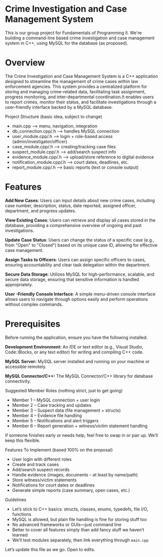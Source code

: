 # Crime Investigation and Case Management System


This is our group project for Fundamentals of Programming II. We're building a command-line based crime investigation and case management system in C++, using MySQL for the database (as proposed). 

# Overview

The Crime Investigation and Case Management System is a C++ application designed to streamline the management of crime cases within law enforcement agencies. This system provides a centralized platform for storing and managing crime-related data, facilitating task assignment, progress monitoring, and inter-departmental coordination.It enables users to report crimes, monitor their status, and facilitate investigations through a user-friendly interface backed by a MySQL database.




Project Structure (basic idea, subject to change)

- main.cpp               --> menu, navigation, integration
- db_connection.cpp/.h   --> handles MySQL connection
- user_module.cpp/.h     --> login + role-based access (admin/investigator/officer)
- case_module.cpp/.h     --> creating/tracking case files
- suspect_module.cpp/.h  --> add/search suspect info
- evidence_module.cpp/.h --> upload/store reference to digital evidence
- notification_module.cpp/.h --> court dates, deadlines, etc.
- report_module.cpp/.h   --> basic reports (text or console output)


# Features
**Add New Cases**: Users can input details about new crime cases, including case number, description, status, date reported, assigned officer, department, and progress updates.

**View Existing Cases**: Users can retrieve and display all cases stored in the database, providing a comprehensive overview of ongoing and past investigations.

**Update Case Status**: Users can change the status of a specific case (e.g., from "Open" to "Closed") based on its unique case ID, allowing for effective case management.

**Assign Tasks to Officers**: Users can assign specific officers to cases, ensuring accountability and clear task delegation within the department.

**Secure Data Storage**: Utilizes MySQL for high-performance, scalable, and secure data storage, ensuring that sensitive information is handled appropriately.

**User -Friendly Console Interface**: A simple menu-driven console interface allows users to navigate through options easily and perform operations without complex commands.

# Prerequisites

Before running the application, ensure you have the following installed:

**Development Environment:** An IDE or text editor (e.g., Visual Studio, Code::Blocks, or any text editor) for writing and compiling C++ code.

**MySQL Server:** MySQL server installed and running on your machine or accessible remotely.

**MySQL Connector/C++:** The MySQL Connector/C++ library for database connectivity.



Suggested Member Roles (nothing strict, just to get going)

- Member 1 – MySQL connection + user login
- Member 2 – Case tracking and updates
- Member 3 – Suspect data (file management + structs)
- Member 4 – Evidence file handling
- Member 5 – Notifications and alert triggers
- Member 6 – Report generation + witness/victim statement handling

If someone finishes early or needs help, feel free to swap in or pair up. We’ll keep this flexible.



Features To Implement (based 100% on the proposal)

- User login with different roles
- Create and track cases
- Add/search suspect records
- Handle evidence (images, documents – at least by name/path)
- Store witness/victim statements
- Notifications for court dates or deadlines
- Generate simple reports (case summary, open cases, etc.)



Guidelines

- Let’s stick to C++ basics: structs, classes, enums, typedefs, file I/O, functions
- MySQL is allowed, but plain file handling is fine for storing stuff too
- No advanced frameworks or GUIs—just command line
- Better to cover all features simply than add fancy stuff we haven’t learned
- We’ll test modules separately, then link everything through `main.cpp`



Let’s update this file as we go. Open to edits.
